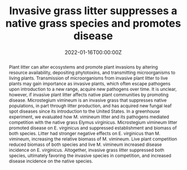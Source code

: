 ---
abstract: Plant litter can alter ecosystems and promote plant invasions by altering resource availability, depositing phytotoxins, and transmitting microorganisms to living plants. Transmission of microorganisms from invasive plant litter to live plants may gain importance as invasive plants, which often escape pathogens upon introduction to a new range, acquire new pathogens over time. It is unclear, however, if invasive plant litter affects native plant communities by promoting disease. Microstegium vimineum is an invasive grass that suppresses native populations, in part through litter production, and has acquired new fungal leaf spot diseases since its introduction to the United States. In a greenhouse experiment, we evaluated how M. vimineum litter and its pathogens mediated competition with the native grass Elymus virginicus. Microstegium vimineum litter promoted disease on E. virginicus and suppressed establishment and biomass of both species. Litter had stronger negative effects on E. virginicus than M. vimineum, increasing the relative biomass of M. vimineum. Live plant competition reduced biomass of both species and live M. vimineum increased disease incidence on E. virginicus. Altogether, invasive grass litter suppressed both species, ultimately favoring the invasive species in competition, and increased disease incidence on the native species.
author_notes:
- undergraduate mentee
authors:
- Liliana Benitez 
- admin
- Ashish Adhikari
- Keith Clay
- Philip F. Harmon
- Robert D. Holt
- Erica M. Goss
- S. Luke Flory
date: "2022-01-16T00:00:00Z"
doi: "10.1002/ecs2.3907"
featured: false
image:
  caption:
  focal_point: ""
  preview_only: false
projects: []
publication: '*Ecosphere, in press*'
publication_short: ""
publication_types:
- "2"
publishDate: ""
slides:
summary:
tags:
title: Invasive grass litter suppresses a native grass species and promotes disease
url_code: https://doi.org/10.6073/pasta/3688be04a98697c95efa5747eb3c9513
url_dataset: ""
url_pdf: https://doi.org/10.1101/2021.04.07.437244
url_poster: ""
url_project: ""
url_slides: ""
url_source: ""
url_video: ""
---